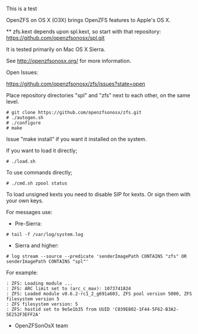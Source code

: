 
This is a test

OpenZFS on OS X (O3X) brings OpenZFS features to Apple's OS X.

** zfs.kext depends upon spl.kext, so start with that repository:
https://github.com/openzfsonosx/spl.git

It is tested primarily on Mac OS X Sierra.

See http://openzfsonosx.org/ for more information.

Open Issues:

  https://github.com/openzfsonosx/zfs/issues?state=open

Place repository directories "spl" and "zfs" next to each other, on
the same level.

```
# git clone https://github.com/openzfsonosx/zfs.git
# ./autogen.sh
# ./configure
# make
```

Issue "make install" if you want it installed on the system.

If you want to load it directly;

```
# ./load.sh
```

To use commands directly;

```
# ./cmd.sh zpool status
```

To load unsigned kexts you need to disable SIP for kexts. Or sign them
with your own keys.

For messages use:
* Pre-Sierra:
```
# tail -f /var/log/system.log
```

* Sierra and higher:
```
# log stream --source --predicate 'senderImagePath CONTAINS "zfs" OR senderImagePath CONTAINS "spl"'
```

For example:
```
: ZFS: Loading module ...
: ZFS: ARC limit set to (arc_c_max): 1073741824
: ZFS: Loaded module v0.6.2-rc1_2_g691a603, ZFS pool version 5000, ZFS filesystem version 5
: ZFS filesystem version: 5
: ZFS: hostid set to 9e5e1b35 from UUID 'C039E802-1F44-5F62-B3A2-5E252F3EFF2A'
```

- OpenZFSonOsX team
